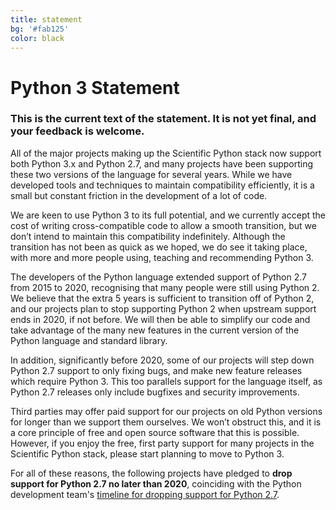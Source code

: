 ```yaml
---
title: statement
bg: '#fab125'
color: black
---
```


# Python 3 Statement

### This is the current text of the statement. It is not yet final, and your feedback is welcome.

All of the major projects making up the Scientific Python stack now support
both Python 3.x and Python 2.7, and many projects have been supporting these
two versions of the language for several years. While we have developed tools
and techniques to maintain compatibility efficiently, it is a small but
constant friction in the development of a lot of code.

We are keen to use Python 3 to its full potential, and we currently accept the
cost of writing cross-compatible code to allow a smooth transition, but we
don’t intend to maintain this compatibility indefinitely. Although the
transition has not been as quick as we hoped, we do see it taking place, with
more and more people using, teaching and recommending Python 3.

The developers of the Python language extended support of Python 2.7 from 2015
to 2020, recognising that many people were still using Python 2. We believe
that the extra 5 years is sufficient to transition off of Python 2, and our
projects plan to stop supporting Python 2 when upstream support ends in 2020,
if not before. We will then be able to simplify our code and take advantage of
the many new features in the current version of the Python language and
standard library.

In addition, significantly before 2020, some of our projects will step down
Python 2.7 support to only fixing bugs, and make new feature releases which
require Python 3. This too parallels support for the language itself, as Python
2.7 releases only include bugfixes and security improvements.

Third parties may offer paid support for our projects on old Python versions
for longer than we support them ourselves. We won’t obstruct this, and it is a
core principle of free and open source software that this is possible. However,
if you enjoy the free, first party support for many projects in the Scientific
Python stack, please start planning to move to Python 3.

For all of these reasons, the following projects have pledged to **drop support for Python 2.7 no later than 2020**,
coinciding with the Python development team's [timeline for dropping support for Python 2.7](https://www.python.org/dev/peps/pep-0373/#update).

